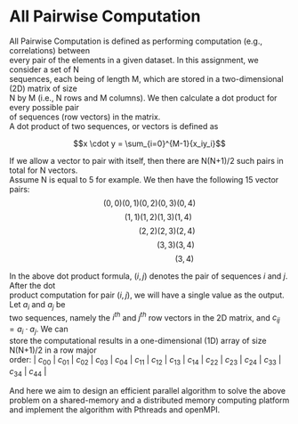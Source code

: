 # All Pairwise Computation
All Pairwise Computation is defined as performing computation (e.g., correlations) between  
every pair of the elements in a given dataset. In this assignment, we consider a set of N  
sequences, each being of length M, which are stored in a two-dimensional (2D) matrix of size  
N by M (i.e., N rows and M columns). We then calculate a dot product for every possible pair  
of sequences (row vectors) in the matrix.  
A dot product of two sequences, or vectors is defined as

$$x \cdot y = \sum_{i=0}^{M-1}{x_iy_i}$$

If we allow a vector to pair with itself, then there are N(N+1)/2 such pairs in total for N vectors.  
Assume N is equal to 5 for example. We then have the following 15 vector pairs:
$$(0,0) (0,1) (0,2) (0,3) (0,4)$$
$$\;\;\;\;\;\;\;\;\; (1,1) (1,2) (1,3) (1,4)$$
$$\;\;\;\;\;\;\;\;\;\;\;\;\;\;\;\;\;\;(2,2) (2,3) (2,4)$$
$$\;\;\;\;\;\;\;\;\;\;\;\;\;\;\;\;\;\;\;\;\;\;\;\;\;\;\;(3,3) (3,4)$$
$$\;\;\;\;\;\;\;\;\;\;\;\;\;\;\;\;\;\;\;\;\;\;\;\;\;\;\;\;\;\;\;\;\;\;\;\;(3,4)$$

In the above dot product formula, $(i, j)$ denotes the pair of sequences $i$ and $j$. After the dot  
product computation for pair $(i, j)$, we will have a single value as the output. Let $a_i$ and $a_j$ be  
two sequences, namely the $i^{th}$ and $j^{th}$ row vectors in the 2D matrix, and $c_{ij} = a_i\cdot a_j$. We can  
store the computational results in a one-dimensional (1D) array of size N(N+1)/2 in a row major  
order:
| $c_{00}$ 	| $c_{01}$ 	| $c_{02}$ 	| $c_{03}$ 	| $c_{04}$ 	| $c_{11}$ 	| $c_{12}$ 	| $c_{13}$ 	| $c_{14}$ 	| $c_{22}$ 	| $c_{23}$ 	| $c_{24}$ 	| $c_{33}$ 	| $c_{34}$ 	| $c_{44}$ 	|

And here we aim to design an efficient parallel algorithm to solve the above  
problem on a shared-memory and a distributed memory computing platform and implement the algorithm with Pthreads and openMPI.